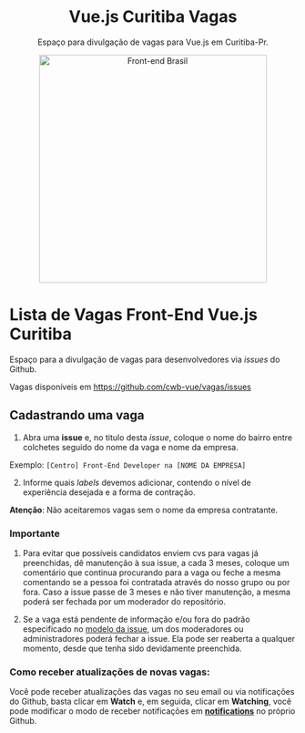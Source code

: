 <h1 align="center">Vue.js Curitiba Vagas</h1>
<p align="center">Espaço para divulgação de vagas para Vue.js em Curitiba-Pr.</p>

<p align="center">
<img src="https://avatars1.githubusercontent.com/u/49572616?s=400&u=2e12e5707476eb754aa6c20244fd23f51a6e173a&v=4" width="400" alt="Front-end Brasil">
</p>

# Lista de Vagas Front-End Vue.js Curitiba

Espaço para a divulgação de vagas para desenvolvedores via _issues_ do Github.

Vagas disponíveis em https://github.com/cwb-vue/vagas/issues

## Cadastrando uma vaga

1. Abra uma **issue** e, no titulo desta _issue_, coloque o nome do bairro entre colchetes seguido do nome da vaga e nome da empresa.

Exemplo: `[Centro] Front-End Developer na [NOME DA EMPRESA]`

2. Informe quais _labels_ devemos adicionar, contendo o nível de experiência desejada e a forma de contração.

**Atenção**: Não aceitaremos vagas sem o nome da empresa contratante.

### Importante

1. Para evitar que possíveis candidatos enviem cvs para vagas já preenchidas, dê manutenção à sua issue, a cada 3 meses, coloque um comentário que continua procurando para a vaga ou feche a mesma comentando se a pessoa foi contratada através do nosso grupo ou por fora. Caso a issue passe de 3 meses e não tiver manutenção, a mesma poderá ser fechada por um moderador do repositório.

2. Se a vaga está pendente de informação e/ou fora do padrão especificado no [modelo da issue](https://github.com/frontendbr/vagas/blob/master/.github/issue_template.md), um dos moderadores ou administradores poderá fechar a issue. Ela pode ser reaberta a qualquer momento, desde que tenha sido devidamente preenchida.

### Como receber atualizações de novas vagas:
Você pode receber atualizações das vagas no seu email ou via notificações do Github, basta clicar em **Watch** e, em seguida, clicar em **Watching**, você pode modificar o modo de receber notificações em **[notifications](https://github.com/settings/notifications)** no próprio Github.
